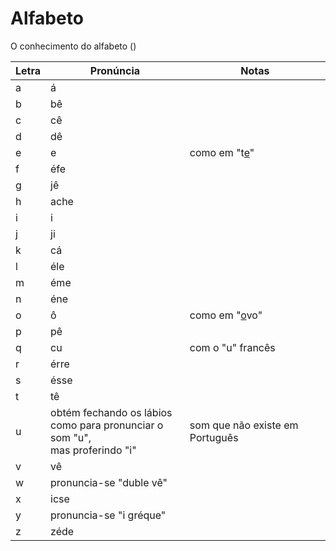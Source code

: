 # Alfabeto

O conhecimento do alfabeto ()

| Letra | Pronúncia                                                                         | Notas                           |
| ----- | --------------------------------------------------------------------------------- | ------------------------------- |
| a     | á                                                                                 |                                 |
| b     | bê                                                                                |                                 |
| c     | cê                                                                                |                                 |
| d     | dê                                                                                |                                 |
| e     | e                                                                                 | como em "t<u>e</u>"             |
| f     | éfe                                                                               |                                 |
| g     | jê                                                                                |                                 |
| h     | ache                                                                              |                                 |
| i     | i                                                                                 |                                 |
| j     | ji                                                                                |                                 |
| k     | cá                                                                                |                                 |
| l     | éle                                                                               |                                 |
| m     | éme                                                                               |                                 |
| n     | éne                                                                               |                                 |
| o     | ô                                                                                 | como em "<u>o</u>vo"            |
| p     | pê                                                                                |                                 |
| q     | cu                                                                                | com o "u" francês               |
| r     | érre                                                                              |                                 |
| s     | ésse                                                                              |                                 |
| t     | tê                                                                                |                                 |
| u     | obtém fechando os lábios<br>como para pronunciar o som "u",<br>mas proferindo "i" | som que não existe em Português |
| v     | vê                                                                                |                                 |
| w     | pronuncia-se "duble vê"                                                           |                                 |
| x     | icse                                                                              |                                 |
| y     | pronuncia-se "i gréque"                                                           |                                 |
| z     | zéde                                                                              |                                 |
